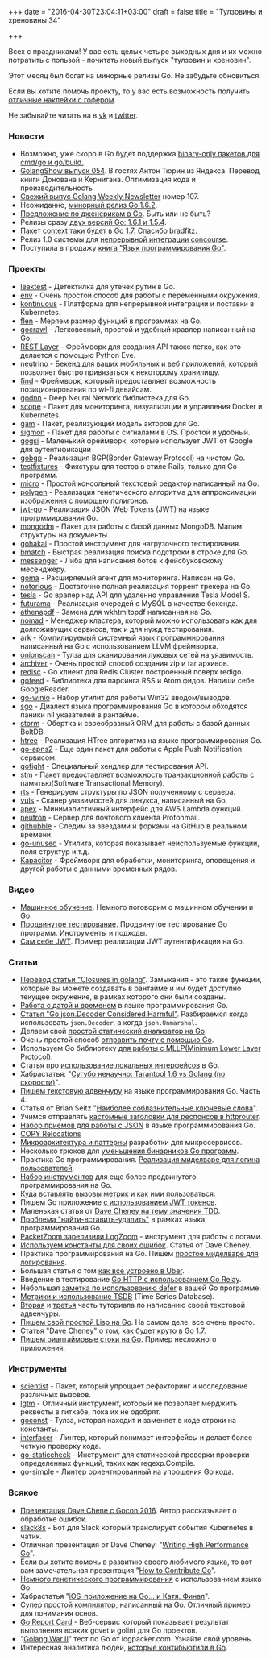 +++
date = "2016-04-30T23:04:11+03:00"
draft = false
title = "Тулзовины и хреновины 34"

+++

<p>Всех с праздниками! У вас есть целых четыре выходных дня и их можно потратить с пользой - почитать новый выпуск "тулзовин и хреновин".</p>

<p>Этот месяц был богат на минорные релизы Go. Не забудьте обновиться.</p>

<p>Если вы хотите помочь проекту, то у вас есть возможность получить <a href="http://4gophers.ru/shop">отличные наклейки с гофером</a>.</p>

<p>Не забывайте читать на в <a href="https://new.vk.com/golang">vk</a> и <a href="https://twitter.com/4gophers">twitter</a>.</p>

<h3>Новости</h3>

<ul>
<li>Возможно, уже скоро в Go будет поддержка <a href="https://go-review.googlesource.com/#/c/22433/">binary-only пакетов для cmd/go и go/build.</a> </li>
<li><a href="http://golangshow.com/episode/2016/04-28-054/">GolangShow выпуск 054</a>. В гостях Антон Тюрин из Яндекса. Перевод книги Донована и Кернигана. Оптимизация кода и производительность</li>
<li><a href="http://golangweekly.com/issues/107">Свежий выпус Golang Weekly Newsletter</a> номер 107.</li>
<li>Неожиданно, <a href="https://groups.google.com/forum/#!msg/golang-announce/8FwSHbMTEjQ/2-IAqgSbLgAJ">минорный релиз Go 1.6.2</a>.</li>
<li><a href="https://github.com/golang/proposal/blob/master/design/15292-generics.md">Предложение по дженерикам в Go</a>. Быть или не быть?</li>
<li>Релизы сразу <a href="https://groups.google.com/forum/#!msg/golang-announce/9eqIHqaWvck/kXsfO0ogLAAJ">двух версий Go: 1.6.1 и 1.5.4</a>.</li>
<li><a href="https://github.com/golang/go/issues/14660">Пакет context таки будет в Go 1.7</a>. Спасибо bradfitz.</li>
<li>Релиз 1.0 системы для <a href="http://concourse.ci/downloads.html#1.0.0">непрерывной интеграции concourse</a>.</li>
<li>Поступила в продажу <a href="http://4gophers.ru/article/kniga-yazyk-programmirovaniya-go">книга "Язык программирования Go"</a>.</li>
</ul>

<h3>Проекты</h3>

<ul>
<li><a href="https://github.com/fortytw2/leaktest">leaktest</a> - Детектилка для утечек рутин в Go.</li>
<li><a href="https://github.com/caarlos0/env">env</a> - Очень простой способ для работы с переменными окружения.</li>
<li><a href="https://github.com/acalephstorage/kontinuous">kontinuous</a> - Платформа для непрерывной интеграции и поставки в Kubernetes. </li>
<li><a href="https://github.com/lafolle/flen">flen</a> - Меряем размер функций в программах на Go.</li>
<li><a href="https://github.com/puerkitobio/gocrawl">gocrawl</a> - Легковесный, простой и удобный кравлер написанный на Go.</li>
<li><a href="http://rest-layer.io/">REST Layer</a> - Фреймворк для создания API также легко, как это делается с помощью Python Eve.</li>
<li><a href="https://github.com/neutrinoapp/neutrino">neutrino</a> - Бекенд для ваших мобильных и веб приложений, который позволяет быстро привязаться к некоторому хранилищу.</li>
<li><a href="https://github.com/schollz/find">find</a> - Фреймворк, который предоставляет возможность позиционирования по wi-fi девайсам.</li>
<li><a href="https://github.com/xigh/godnn">godnn</a> - Deep Neural Network библиотека для Go.</li>
<li><a href="https://github.com/weaveworks/scope">scope</a> - Пакет для мониторинга, визуализации и управления Docker и Kubernetes.</li>
<li><a href="https://github.com/rogeralsing/gam">gam</a> - Пакет, реализующий модель акторов для Go.</li>
<li><a href="https://github.com/codemodus/sigmon">sigmon</a> - Пакет для работы с сигналами в OS. Простой и удобный.</li>
<li><a href="https://github.com/ANPez/gogsi">gogsi</a> - Маленький фреймворк, которые использует JWT от Google для аутентификации</li>
<li><a href="https://github.com/osrg/gobgp">gobgp</a> - Реализация BGP(Border Gateway Protocol) на чистом Go.</li>
<li><a href="https://github.com/go-testfixtures/testfixtures">testfixtures</a> - Фикстуры для тестов в стиле Rails, только для Go программ.</li>
<li><a href="https://github.com/zyedidia/micro">micro</a> - Простой консольный текстовый редактор написанный на Go.</li>
<li><a href="https://github.com/armhold/polygen">polygen</a> - Реализация генетического алгоритма для аппроксимации изображения с помощью полигонов. </li>
<li><a href="https://github.com/dgrijalva/jwt-go">jwt-go</a> - Реализация JSON Web Tokens (JWT) на языке прогрммирования Go.</li>
<li><a href="https://github.com/zebresel-com/mongodm">mongodm</a> - Пакет для работы с базой данных MongoDB. Мапим структуры на документы.</li>
<li><a href="https://github.com/klab/gohakai">gohakai</a> - Простой инструмент для нагрузочного тестирования.</li>
<li><a href="https://github.com/andreasbriese/bmatch">bmatch</a> - Быстрая реализация поиска подстроки в строке для Go.</li>
<li><a href="https://github.com/paked/messenger">messenger</a> - Либа для написания ботов к фейсбуковскому месенджеру.</li>
<li><a href="https://github.com/cybozu-go/goma">goma</a> - Расширяемый агент для мониторинга. Написан на Go.</li>
<li><a href="https://github.com/grappigpanda/notorious">notorious</a> - Достаточно полная реализация торрент трекера на Go.</li>
<li><a href="https://github.com/jsgoecke/tesla">tesla</a> - Go врапер над API для удаленно управления Tesla Model S.</li>
<li><a href="https://github.com/gree/futurama">futurama</a> - Реализация очередей с MySQL в качестве бекенда.</li>
<li><a href="https://github.com/arachnys/athenapdf">athenapdf</a> - Замена для wkhtmltopdf написанная на Go.</li>
<li><a href="https://github.com/hashicorp/nomad">nomad</a> - Менеджер кластера, который можно использовать как для долгоживущих сервисов, так и для нужд тестирования.</li>
<li><a href="https://github.com/ark-lang/ark">ark</a> - Компилируемый системный язык программирования написанный на Go с использованием LLVM фреймворка.</li>
<li><a href="https://github.com/s-rah/onionscan">onionscan</a> - Тулза для сканирования луковых сетей на уязвимость.</li>
<li><a href="https://github.com/mholt/archiver">archiver</a> - Очень простой способ создания zip и tar архивов.</li>
<li><a href="https://github.com/puerkitobio/redisc">redisc</a> - Go клиент для Redis Cluster построенный поверх redigo. </li>
<li><a href="https://github.com/mmcdole/gofeed">gofeed</a> - Библиотека для парсинга RSS и Atom фидов. Напиши себе GoogleReader.</li>
<li><a href="https://github.com/Microsoft/go-winio">go-winio</a> - Набор утилит для работы Win32 вводом/выводов.</li>
<li><a href="https://github.com/tcard/sgo">sgo</a> - Диалект языка программирования Go в котором обходятся паники nil указателей в рантайме.</li>
<li><a href="https://github.com/asdine/storm">storm</a> - Обертка и своеобразный ORM для работы с базой данных BoltDB.</li>
<li><a href="https://github.com/hit9/htree">htree</a> - Реализация HTree алгоритма на языке программирования Go.</li>
<li><a href="https://github.com/sger/go-apns2">go-apns2</a> - Еще один пакет для работы с Apple Push Notification сервисом.</li>
<li><a href="https://github.com/appleboy/gofight">gofight</a> - Специальный хендлер для тестирования API.</li>
<li><a href="https://github.com/lukechampine/stm">stm</a> - Пакет предоставляет возможность транзакционной работы с памятью(Software Transactional Memory).</li>
<li><a href="https://github.com/galeone/rts">rts</a> - Генерируем структуры по JSON полученному с сервера.</li>
<li><a href="https://github.com/future-architect/vuls">vuls</a> - Сканер уязвимостей для линукса, написанный на Go.</li>
<li><a href="https://github.com/apex/apex">apex</a> - Минималистичный интерфейс для AWS Lambda функций.</li>
<li><a href="https://github.com/emersion/neutron">neutron</a> - Сервер для почтового клиента Protonmail.</li>
<li><a href="https://github.com/theaidem/githubble">githubble</a> - Следим за звездами и форками на GitHub в реальном времени.</li>
<li><a href="https://github.com/dominikh/go-unused">go-unused</a> - Утилита, которая показывает неиспользуемые функции, поля структур и т.д.</li>
<li><a href="https://github.com/influxdb/kapacitor">Kapacitor</a> - Фреймворк для обработки, мониторинга, оповещения и другой работы с данными временных рядов.</li>
</ul>

<h3>Видео</h3>

<ul>
<li><a href="http://4gophers.ru/video/mashinnoe-obuchenie#.VyT-5LqLRNA">Машинное обучение</a>. Немного поговорим о машинном обучении и Go.</li>
<li><a href="http://4gophers.ru/video/prodvinutoe-testirovanie#.VyT-4rqLRNA">Продвинутое тестирование</a>. Продвинутое тестирование Go программ. Инструменты и подходы.</li>
<li><a href="http://4gophers.ru/video/sam-sebe-jwt">Сам себе JWT</a>. Пример реализации JWT аутентификации на Go. </li>
</ul>

<h3>Статьи</h3>

<ul>
<li><a href="http://4gophers.ru/article/zamykaniya#.VyT-qLqLRNA">Перевод статьи "Closures in golang"</a>. Замыкания - это такие функции, которые вы можете создавать в рантайме и им будет доступно текущее окружение, в рамках которого они были созданы.</li>
<li><a href="https://machiel.me/post/time-in-go-a-primer/">Работа с датой и временем</a> в языке программирования Go.</li>
<li><a href="https://ahmetalpbalkan.com/blog/golang-json-decoder-pitfalls/">Статья "Go json.Decoder Considered Harmful"</a>. Разбираемся когда использовать <code>json.Decoder</code>, а когда <code>json.Unmarshal</code>.</li>
<li>Делаем свой <a href="https://blog.cloudflare.com/building-the-simplest-go-static-analysis-tool/">простой статический анализатор на Go</a>.</li>
<li>Очень простой способ <a href="http://bit.ly/24hcMu6">отправить почту с помощью Go</a>.</li>
<li>Используем Go библиотеку <a href="https://www.fknsrs.biz/blog/golang-mllp-library.html">для работы с MLLP(Minimum Lower Layer Protocol)</a>.</li>
<li>Статья про <a href="https://harrow.io/leveraging-local-interfaces-in-go/">использование локальных интерфейсов</a> в Go.</li>
<li>Хабрастатья: "<a href="https://habrahabr.ru/post/282299/">Сугубо ненаучно: Tarantool 1.6 vs Golang (по скорости)</a>".</li>
<li><a href="https://gocodecloud.com/blog/2016/04/24/writing-a-text-adventure-game-in-go---part-4/">Пишем текстовую адвенчуру</a> на языке программирования Go. Часть 4.</li>
<li>Статья от Brian Seitz "<a href="http://blog.brnstz.com/post/143049621938/the-most-seductive-keyword">Наиболее соблазнительные ключевые слова</a>".</li>
<li>Учимся отправлять <a href="https://m.mattmclaugh.com/custom-headers-on-every-response-with-golangs-httprouter-d33e4386da24#.qore7vi1z">кастомные заголовки для респонсов в httprouter</a>.</li>
<li><a href="http://brandonokert.com/2016/04/18/Json-Management-Patterns-In-Go/">Набор приемов для работы с JSON</a> в языке программирования Go.</li>
<li><a href="https://crawshaw.io/blog/2016-04-17">COPY Relocations</a> </li>
<li><a href="https://blog.micro.mu/2016/04/18/micro-architecture.html">Микроархитектура и паттерны</a> разработки для микросервисов.</li>
<li>Несколько трюков для <a href="https://blog.filippo.io/shrink-your-go-binaries-with-this-one-weird-trick/">уменьшения бинарников Go программ</a>.</li>
<li>Практика Go программирования. <a href="https://jacobmartins.com/2016/04/06/practical-golang-writing-a-simple-login-middleware/">Реализация миделваре для логина пользователей</a>.</li>
<li><a href="http://bit.ly/1Xxm6G9">Набор инструментов</a> для еще более продвинутого программирования на Go.</li>
<li><a href="http://bit.ly/1VrnOMf">Куда вставлять вызовы метрик</a> и как ими пользоваться.</li>
<li>Пишем Go приложение <a href="https://auth0.com/blog/2016/04/13/authentication-in-golang/">с использованием JWT токенов</a>.</li>
<li>Маленькая статья от <a href="http://dave.cheney.net/2016/04/11/the-value-of-tdd">Dave Cheney на тему значения TDD</a>.</li>
<li><a href="https://blog.ksub.org/bytes/2016/04/10/the-search-insert-delete-problem/">Проблема "найти-вставить-удалить"</a> в рамках языка программирования Go.</li>
<li><a href="https://packetzoom.com/blog/logzoom-a-fast-and-lightweight-substitute-for-logstash.html">PacketZoom зарелизили LogZoom</a> - инструмент для работы с логами.</li>
<li><a href="http://dave.cheney.net/2016/04/07/constant-errors">Используем константы для своих ошибок</a>. Статья от Dave Cheney.</li>
<li>Практика программирования на Go. Пишем <a href="https://jacobmartins.com/2016/04/06/practical-golang-writing-a-simple-login-middleware/">простое миделваре для логирования</a>.</li>
<li>Большая статья о том <a href="http://bit.ly/206xRVV">как все устроено в Uber</a>.</li>
<li>Введение в тестирование <a href="http://bit.ly/1RXqVHt">Go HTTP с использованием Go Relay</a>.</li>
<li>Небольшая <a href="http://bit.ly/25Kp1B0">заметка по использованию defer</a> в вашей Go программе.</li>
<li><a href="https://blog.filippo.io/understanding-metrics/">Метрики и использование TSDB</a> (Time Series Database).</li>
<li><a href="https://gocodecloud.com/blog/2016/03/26/writing-a-text-adventure-game-in-go---part-2/">Вторая</a> и <a href="https://gocodecloud.com/blog/2016/04/03/writing-a-text-adventure-game-in-go---part-3/">третья</a> часть туториала по написанию своей текстовой адвенчуры.</li>
<li><a href="http://www.oki-osk.jp/esc/golang/lisp4-en.html">Пишем свой простой Lisp на Go</a>. На самом деле, все очень просто.</li>
<li>Статья "Dave Cheney" о том, <a href="http://dave.cheney.net/2016/04/02/go-1-7-toolchain-improvements">как будет круто в Go 1.7</a>.</li>
<li><a href="https://www.pubnub.com/blog/2016-03-30-realtime-stocks-with-go-lang/">Пишем риалтаймовые стоки на Go</a>. Пример несложного приложения.</li>
</ul>

<h3>Инструменты</h3>

<ul>
<li><a href="https://github.com/calavera/go-scientist">scientist</a> - Пакет, который упрощает рефакторинг и исследование различных вызовов.</li>
<li><a href="https://github.com/lgtmco/lgtm">lgtm</a> - Отличный инструмент, который не позволяет мерджить реквесты в гитхабе, пока их не одобрят.</li>
<li><a href="https://github.com/jgautheron/goconst">goconst</a> - Тулза, которая находит и заменяет в коде строки на константы.</li>
<li><a href="https://github.com/mvdan/interfacer">interfacer</a> - Линтер, который понимает интерфейсы и делает более четкую проверку кода.</li>
<li><a href="https://github.com/dominikh/go-staticcheck">go-staticcheck</a> - Инструмент для статической проверки проверки определенных функций, таких как regexp.Compile.</li>
<li><a href="https://github.com/dominikh/go-simple">go-simple</a> - Линтер ориентированный на упрощения Go кода.</li>
</ul>

<h3>Всякое</h3>

<ul>
<li><a href="http://dave.cheney.net/paste/gocon-spring-2016.pdf">Презентация Dave Chene с Gocon 2016</a>. Автор рассказывает о обработке ошибок.</li>
<li><a href="https://github.com/ultimateboy/slack8s">slack8s</a> - Бот для Slack который транслирует события Kubernetes в чатик.</li>
<li>Отличная презентация от Dave Cheney: "<a href="http://go-talks.appspot.com/github.com/davecheney/presentations/writing-high-performance-go.slide#1">Writing High Performance Go</a>".</li>
<li>Если вы хотите помочь в развитию своего любимого языка, то вот вам замечательная презентация "<a href="https://speakerdeck.com/stanaka/how-to-contribute-go">How to Contribute Go</a>".</li>
<li><a href="https://github.com/rogeralsing/go-genetic-math">Немного генетического программирования</a> с использованием языка Go.</li>
<li>Хабрастатья "<a href="https://habrahabr.ru/post/281709/">iOS-приложение на Go&hellip; и Катя. Финал</a>".</li>
<li><a href="https://github.com/hazbo/the-super-tiny-compiler">Супер простой компилятор</a>, написанный на Go. Отличный пример для понимания основ.</li>
<li><a href="https://goreportcard.com/">Go Report Card</a> - Веб-сервис который показывает результат выполнения всяких govet и golint для Go проектов.</li>
<li>"<a href="https://logpacker.com/blog/the-second-golang-war">Golang War II</a>" тест по Go от logpacker.com. Узнайте свой уровень.</li>
<li>Интересная аналитика людей, <a href="http://dave.cheney.net/2016/03/25/go-project-contributors-by-the-numbers">которые контибьютили в Go</a>.</li>
</ul>
